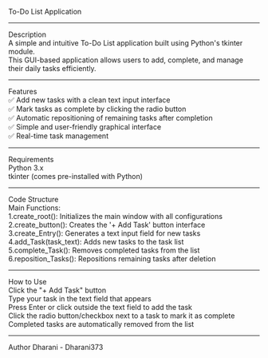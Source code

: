 <bold>To-Do List Application<bold><hr>
<bold>Description<bold> <br>
A simple and intuitive To-Do List application built using Python's tkinter module.<br>
This GUI-based application allows users to add, complete, and manage their daily tasks efficiently.
<hr>

<bold>Features<bold> <br>
✅ Add new tasks with a clean text input interface <br>
✅ Mark tasks as complete by clicking the radio button <br>
✅ Automatic repositioning of remaining tasks after completion <br>
✅ Simple and user-friendly graphical interface <br>
✅ Real-time task management <br>
<hr>

<bold>Requirements<bold> <br>
Python 3.x
<br>
tkinter (comes pre-installed with Python)
<hr>

<bold>Code Structure <bold> <br>
<bold>Main Functions: <bold>
<br>
1.create_root(): Initializes the main window with all configurations <br>
2.create_button(): Creates the '+ Add Task' button interface <br>
3.create_Entry(): Generates a text input field for new tasks <br>
4.add_Task(task_text): Adds new tasks to the task list <br>
5.complete_Task(): Removes completed tasks from the list <br>
6.reposition_Tasks(): Repositions remaining tasks after deletion
<hr>

<bold>How to Use<bold> <br>
Click the "+ Add Task" button <br>
Type your task in the text field that appears <br>
Press Enter or click outside the text field to add the task <br>
Click the radio button/checkbox next to a task to mark it as complete <br>
Completed tasks are automatically removed from the list 
<hr>



Author 
Dharani - Dharani373
